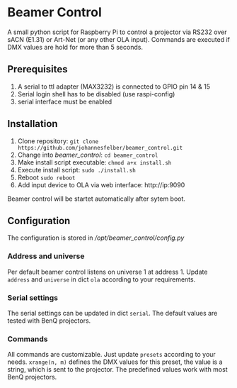 # Beamer Control
A small python script for Raspberry Pi to control a projector via RS232 over sACN (E1.31) or Art-Net (or any other OLA input).
Commands are executed if DMX values are hold for more than 5 seconds.

## Prerequisites
1. A serial to ttl adapter (MAX3232) is connected to GPIO pin 14 & 15 
2. Serial login shell has to be disabled (use raspi-config)
3. serial interface must be enabled

## Installation
1. Clone repository: `git clone https://github.com/johannesfelber/beamer_control.git`
2. Change into *beamer_control*: `cd beamer_control`
3. Make install script executable: `chmod a+x install.sh`
4. Execute install script: `sudo ./install.sh`
5. Reboot `sudo reboot`
6. Add input device to OLA via web interface: http://ip:9090

Beamer control will be startet automatically after sytem boot.

## Configuration
The configuration is stored in */opt/beamer_control/config.py*

### Address and universe

Per default beamer control listens on universe 1 at address 1. Update `address` and `universe` in dict `ola` according to your requirements.

### Serial settings
The serial settings can be updated in dict `serial`. The default values are tested with BenQ projectors.

### Commands
All commands are customizable. Just update `presets` according to your needs. `xrange(n, m)` defines the DMX values for this preset, the value is a string, which is sent to the projector. The predefined values work with most BenQ projectors.

